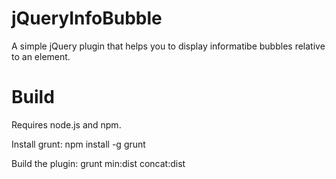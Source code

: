 jQueryInfoBubble
================

A simple jQuery plugin that helps you to display informatibe bubbles relative to an element.

# Build #

Requires node.js and npm.

Install grunt:
	npm install -g grunt

Build the plugin:
	grunt min:dist concat:dist


